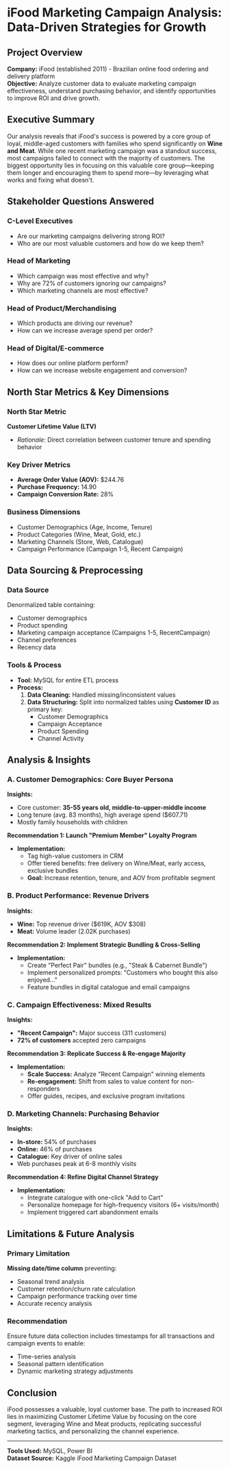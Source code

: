 # iFood Marketing Campaign Analysis: Data-Driven Strategies for Growth

## Project Overview
**Company:** iFood (established 2011) - Brazilian online food ordering and delivery platform  
**Objective:** Analyze customer data to evaluate marketing campaign effectiveness, understand purchasing behavior, and identify opportunities to improve ROI and drive growth.

## Executive Summary
Our analysis reveals that iFood's success is powered by a core group of loyal, middle-aged customers with families who spend significantly on **Wine and Meat**. While one recent marketing campaign was a standout success, most campaigns failed to connect with the majority of customers. The biggest opportunity lies in focusing on this valuable core group—keeping them longer and encouraging them to spend more—by leveraging what works and fixing what doesn't.

## Stakeholder Questions Answered

### C-Level Executives
- Are our marketing campaigns delivering strong ROI?
- Who are our most valuable customers and how do we keep them?

### Head of Marketing
- Which campaign was most effective and why?
- Why are 72% of customers ignoring our campaigns?
- Which marketing channels are most effective?

### Head of Product/Merchandising
- Which products are driving our revenue?
- How can we increase average spend per order?

### Head of Digital/E-commerce
- How does our online platform perform?
- How can we increase website engagement and conversion?

## North Star Metrics & Key Dimensions

### North Star Metric
**Customer Lifetime Value (LTV)**
- *Rationale:* Direct correlation between customer tenure and spending behavior

### Key Driver Metrics
- **Average Order Value (AOV):** $244.76
- **Purchase Frequency:** 14.90
- **Campaign Conversion Rate:** 28%

### Business Dimensions
- Customer Demographics (Age, Income, Tenure)
- Product Categories (Wine, Meat, Gold, etc.)
- Marketing Channels (Store, Web, Catalogue)
- Campaign Performance (Campaign 1-5, Recent Campaign)

## Data Sourcing & Preprocessing

### Data Source
Denormalized table containing:
- Customer demographics
- Product spending
- Marketing campaign acceptance (Campaigns 1-5, RecentCampaign)
- Channel preferences
- Recency data

### Tools & Process
- **Tool:** MySQL for entire ETL process
- **Process:**
  1. **Data Cleaning:** Handled missing/inconsistent values
  2. **Data Structuring:** Split into normalized tables using **Customer ID** as primary key:
     - Customer Demographics
     - Campaign Acceptance
     - Product Spending
     - Channel Activity

## Analysis & Insights

### A. Customer Demographics: Core Buyer Persona
**Insights:**
- Core customer: **35-55 years old, middle-to-upper-middle income**
- Long tenure (avg. 83 months), high average spend ($607.71)
- Mostly family households with children

**Recommendation 1: Launch "Premium Member" Loyalty Program**
- **Implementation:**
  - Tag high-value customers in CRM
  - Offer tiered benefits: free delivery on Wine/Meat, early access, exclusive bundles
  - **Goal:** Increase retention, tenure, and AOV from profitable segment

### B. Product Performance: Revenue Drivers
**Insights:**
- **Wine:** Top revenue driver ($619K, AOV $308)
- **Meat:** Volume leader (2.02K purchases)

**Recommendation 2: Implement Strategic Bundling & Cross-Selling**
- **Implementation:**
  - Create "Perfect Pair" bundles (e.g., "Steak & Cabernet Bundle")
  - Implement personalized prompts: "Customers who bought this also enjoyed..."
  - Feature bundles in digital catalogue and email campaigns

### C. Campaign Effectiveness: Mixed Results
**Insights:**
- **"Recent Campaign":** Major success (311 customers)
- **72% of customers** accepted zero campaigns

**Recommendation 3: Replicate Success & Re-engage Majority**
- **Implementation:**
  - **Scale Success:** Analyze "Recent Campaign" winning elements
  - **Re-engagement:** Shift from sales to value content for non-responders
  - Offer guides, recipes, and exclusive program invitations

### D. Marketing Channels: Purchasing Behavior
**Insights:**
- **In-store:** 54% of purchases
- **Online:** 46% of purchases
- **Catalogue:** Key driver of online sales
- Web purchases peak at 6-8 monthly visits

**Recommendation 4: Refine Digital Channel Strategy**
- **Implementation:**
  - Integrate catalogue with one-click "Add to Cart"
  - Personalize homepage for high-frequency visitors (6+ visits/month)
  - Implement triggered cart abandonment emails

## Limitations & Future Analysis

### Primary Limitation
**Missing date/time column** preventing:
- Seasonal trend analysis
- Customer retention/churn rate calculation
- Campaign performance tracking over time
- Accurate recency analysis

### Recommendation
Ensure future data collection includes timestamps for all transactions and campaign events to enable:
- Time-series analysis
- Seasonal pattern identification
- Dynamic marketing strategy adjustments

## Conclusion
iFood possesses a valuable, loyal customer base. The path to increased ROI lies in maximizing Customer Lifetime Value by focusing on the core segment, leveraging Wine and Meat products, replicating successful marketing tactics, and personalizing the channel experience.

---
**Tools Used:** MySQL, Power BI  
**Dataset Source:** Kaggle iFood Marketing Campaign Dataset
